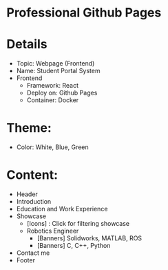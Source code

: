 # Professional Github Pages

# Details
* Topic: Webpage (Frontend)
* Name: Student Portal System
* Frontend
  * Framework: React
  * Deploy on: Github Pages
  * Container: Docker

# Theme:
* Color: White, Blue, Green

# Content:
* Header
* Introduction
* Education and Work Experience
* Showcase
  * [Icons] : Click for filtering showcase
  * Robotics Engineer
    * [Banners] Solidworks, MATLAB, ROS
    * [Banners] C, C++, Python
* Contact me
* Footer
